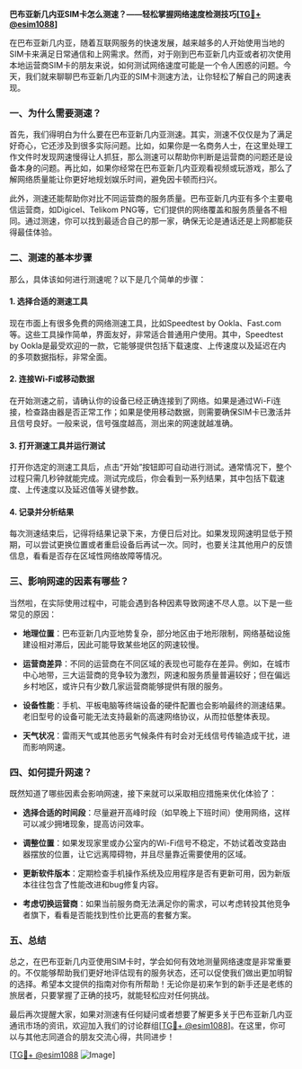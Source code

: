 **巴布亚新几内亚SIM卡怎么测速？——轻松掌握网络速度检测技巧[[TG💪+ @esim1088](https://t.me/s/esim1088)]**

在巴布亚新几内亚，随着互联网服务的快速发展，越来越多的人开始使用当地的SIM卡来满足日常通信和上网需求。然而，对于刚到巴布亚新几内亚或者初次使用本地运营商SIM卡的朋友来说，如何测试网络速度可能是一个令人困惑的问题。今天，我们就来聊聊巴布亚新几内亚的SIM卡测速方法，让你轻松了解自己的网速表现。

### 一、为什么需要测速？

首先，我们得明白为什么要在巴布亚新几内亚测速。其实，测速不仅仅是为了满足好奇心，它还涉及到很多实际问题。比如，如果你是一名商务人士，在这里处理工作文件时发现网速慢得让人抓狂，那么测速可以帮助你判断是运营商的问题还是设备本身的问题。再比如，如果你经常在巴布亚新几内亚观看视频或玩游戏，那么了解网络质量能让你更好地规划娱乐时间，避免因卡顿而扫兴。

此外，测速还能帮助你对比不同运营商的服务质量。巴布亚新几内亚有多个主要电信运营商，如Digicel、Telikom PNG等，它们提供的网络覆盖和服务质量各不相同。通过测速，你可以找到最适合自己的那一家，确保无论是通话还是上网都能获得最佳体验。

### 二、测速的基本步骤

那么，具体该如何进行测速呢？以下是几个简单的步骤：

#### 1. **选择合适的测速工具**
现在市面上有很多免费的网络测速工具，比如Speedtest by Ookla、Fast.com等。这些工具操作简单，界面友好，非常适合普通用户使用。其中，Speedtest by Ookla是最受欢迎的一款，它能够提供包括下载速度、上传速度以及延迟在内的多项数据指标，非常全面。

#### 2. **连接Wi-Fi或移动数据**
在开始测速之前，请确认你的设备已经正确连接到了网络。如果是通过Wi-Fi连接，检查路由器是否正常工作；如果是使用移动数据，则需要确保SIM卡已激活并且信号良好。一般来说，信号强度越高，测出来的网速就越准确。

#### 3. **打开测速工具并运行测试**
打开你选定的测速工具后，点击“开始”按钮即可自动进行测试。通常情况下，整个过程只需几秒钟就能完成。测试完成后，你会看到一系列结果，其中包括下载速度、上传速度以及延迟值等关键参数。

#### 4. **记录并分析结果**
每次测速结束后，记得将结果记录下来，方便日后对比。如果发现网速明显低于预期，可以尝试更换位置或者重启设备后再试一次。同时，也要关注其他用户的反馈信息，看看是否存在区域性网络故障等情况。

### 三、影响网速的因素有哪些？

当然啦，在实际使用过程中，可能会遇到各种因素导致网速不尽人意。以下是一些常见的原因：

- **地理位置**：巴布亚新几内亚地势复杂，部分地区由于地形限制，网络基础设施建设相对滞后，因此可能导致某些地区的网速较慢。
  
- **运营商差异**：不同的运营商在不同区域的表现也可能存在差异。例如，在城市中心地带，三大运营商的竞争较为激烈，网速和服务质量普遍较好；但在偏远乡村地区，或许只有少数几家运营商能够提供有限的服务。

- **设备性能**：手机、平板电脑等终端设备的硬件配置也会影响最终的测速结果。老旧型号的设备可能无法支持最新的高速网络协议，从而拉低整体表现。

- **天气状况**：雷雨天气或其他恶劣气候条件有时会对无线信号传输造成干扰，进而影响网速。

### 四、如何提升网速？

既然知道了哪些因素会影响网速，接下来就可以采取相应措施来优化体验了：

- **选择合适的时间段**：尽量避开高峰时段（如早晚上下班时间）使用网络，这样可以减少拥堵现象，提高访问效率。
  
- **调整位置**：如果发现家里或办公室内的Wi-Fi信号不稳定，不妨试着改变路由器摆放的位置，让它远离障碍物，并且尽量靠近需要使用的区域。
  
- **更新软件版本**：定期检查手机操作系统及应用程序是否有更新可用，因为新版本往往包含了性能改进和bug修复内容。
  
- **考虑切换运营商**：如果当前服务商无法满足你的需求，可以考虑转投其他竞争者旗下，看看是否能找到性价比更高的套餐方案。

### 五、总结

总之，在巴布亚新几内亚使用SIM卡时，学会如何有效地测量网络速度是非常重要的。不仅能够帮助我们更好地评估现有的服务状态，还可以促使我们做出更加明智的选择。希望本文提供的指南对你有所帮助！无论你是初来乍到的新手还是老练的旅居者，只要掌握了正确的技巧，就能轻松应对任何挑战。

最后再次提醒大家，如果对测速有任何疑问或者想要了解更多关于巴布亚新几内亚通讯市场的资讯，欢迎加入我们的讨论群组[[TG💪+ @esim1088](https://t.me/s/esim1088)]。在这里，你可以与其他志同道合的朋友交流心得，共同进步！

[[TG💪+ @esim1088](https://t.me/s/esim1088) ![Image](https://i.postimg.cc/4NQfJmqS/Snipaste-2025-05-13-00-14-12.png)]